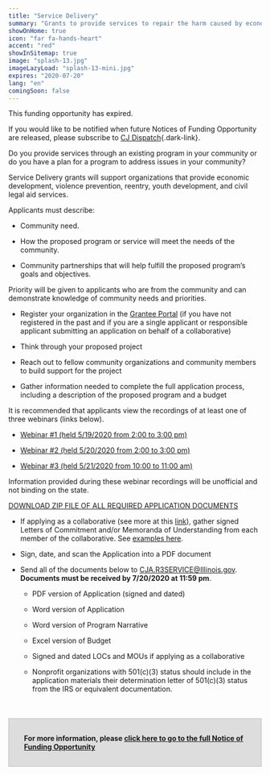 ```yaml
---
title: "Service Delivery"
summary: "Grants to provide services to repair the harm caused by economic disinvestment, violence, and the war on drugs "
showOnHome: true
icon: "far fa-hands-heart"
accent: "red"
showInSitemap: true
image: "splash-13.jpg"
imageLazyLoad: "splash-13-mini.jpg"
expires: "2020-07-20"
lang: "en"
comingSoon: false
---
```


<div data-title="EXPIRED" data-summary="" data-status="expired" >

This funding opportunity has expired. 

If you would like to be notified when future Notices of Funding Opportunity are released, please subscribe to [CJ Dispatch](https://visitor.r20.constantcontact.com/manage/optin?v=001MqUcqqvjwLCJXlLMSWbTe3zHHmEQgFeBuHvBcJWTbwgrxFbDSGx4HSUPpI6DJWMUPgbljtLxffqIcGFTgCnr-auak88ybvRxpoJlTMGPtZs%3D){.dark-link}.

</div>

<div data-title="About this Funding Opportunity" data-summary="">

Do you provide services through an existing program in your community or do you have a plan for a program to address issues in your community?

Service Delivery grants will support organizations that provide economic development, violence prevention, reentry, youth development, and civil legal aid services.

Applicants must describe:

- Community need.

- How the proposed program or service will meet the needs of the community.

- Community partnerships that will help fulfill the proposed program’s goals and objectives.

Priority will be given to applicants who are from the community and can demonstrate knowledge of community needs and priorities.

</div>

<div data-title="Getting Started" data-summary="">

- Register your organization in the [Grantee Portal](https://grants.illinois.gov/portal/) (if you have not registered in the past and if you are a single applicant or responsible applicant submitting an application on behalf of a collaborative)

- Think through your proposed project

- Reach out to fellow community organizations and community members to build support for the project

- Gather information needed to complete the full application process, including a description of the proposed program and a budget

It is recommended that applicants view the recordings of at least one of three webinars (links below). 

- [Webinar #1 (held 5/19/2020 from 2:00 to 3:00 pm)](https://youtu.be/F98-dkr6p-k)

- [Webinar #2 (held 5/20/2020 from 2:00 to 3:00 pm)](https://youtu.be/1K3CD8zWKOE)

- [Webinar #3 (held 5/21/2020 from 10:00 to 11:00 am)](https://youtu.be/FGYJe3T1xPM)

Information provided during these webinar recordings will be unofficial and not binding on the state. 

</div>

<div data-title="Completing the Application" data-summary="">

[DOWNLOAD ZIP FILE OF ALL REQUIRED APPLICATION DOCUMENTS](https://icjia.illinois.gov/gata/materials/funding/2020-r3-service-delivery/R3Service.zip)

- If applying as a collaborative (see more at this [link](/collaboratives)), gather signed Letters of Commitment and/or Memoranda of Understanding from each member of the collaborative. See [examples here](/).

</div>

<div data-title="Submitting the Application" data-summary="">

- Sign, date, and scan the Application into a PDF document

- Send all of the documents below to CJA.R3SERVICE@Illinois.gov. **Documents must be received by 7/20/2020 at 11:59 pm**.

  - PDF version of Application (signed and dated)

  - Word version of Application

  - Word version of Program Narrative

  - Excel version of Budget

  - Signed and dated LOCs and MOUs if applying as a collaborative

  - Nonprofit organizations with 501(c)(3) status should include in the application materials their determination letter of 501(c)(3) status from the IRS or equivalent documentation.

<div style="background: #ddd; padding: 30px; border: 1px solid #bbb; font-weight: bold; margin-top: 50px;" class="text-left">For more information, please
<a href="https://icjia.illinois.gov/gata/funding/2020-r3-service-delivery">click here to go to the full Notice of Funding Opportunity</a></div>

</div>